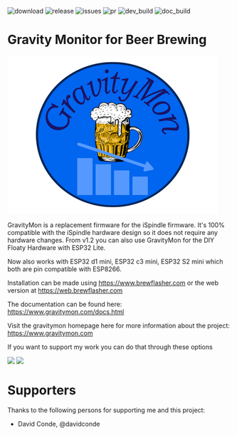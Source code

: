 
![download](https://img.shields.io/github/downloads/mp-se/gravitymon/total) 
![release](https://img.shields.io/github/v/release/mp-se/gravitymon?label=latest%20release)
![issues](https://img.shields.io/github/issues/mp-se/gravitymon)
![pr](https://img.shields.io/github/issues-pr/mp-se/gravitymon)
![dev_build](https://img.shields.io/github/workflow/status/mp-se/gravitymon/PlatformIO%20CI/dev?label=dev%20build)
![doc_build](https://img.shields.io/github/workflow/status/mp-se/gravitymon/Sphinx%20Build/dev?label=doc%20build)

# Gravity Monitor for Beer Brewing

![GravityMon Logo](src_docs/source/images/gravitymon_logo_s.png)

GravityMon is a replacement firmware for the iSpindle firmware. It's 100% compatible with the iSpindle hardware design so it does not require any hardware changes. From v1.2 you can also use GravityMon for the DIY Floaty Hardware with ESP32 Lite.  

Now also works with ESP32 d1 mini, ESP32 c3 mini, ESP32 S2 mini which both are pin compatible with ESP8266.

Installation can be made using https://www.brewflasher.com or the web version at https://web.brewflasher.com

The documentation can be found here: https://www.gravitymon.com/docs.html

Visit the gravitymon homepage here for more information about the project: https://www.gravitymon.com

If you want to support my work you can do that through these options

[<img src="https://gravitymon.com/images/buymecoffee.png" height=40>](https://www.buymeacoffee.com/mpse/) [<img src="https://img.shields.io/static/v1?label=Sponsor&message=%E2%9D%A4&logo=GitHub&color=%23fe8e86" height=40>](https://github.com/sponsors/mp-se)

# Supporters

Thanks to the following persons for supporting me and this project:

* David Conde, @davidconde